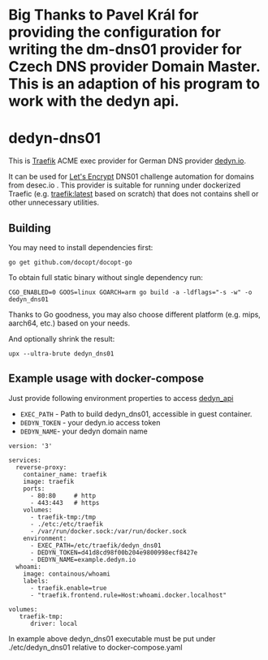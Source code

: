 # Big Thanks to Pavel Král for providing the configuration for writing the dm-dns01 provider for Czech DNS provider Domain Master. This is an adaption of his program to work with the dedyn api.

# dedyn-dns01

This is [Traefik](https://traefik.io/) ACME exec provider for German DNS provider [dedyn.io](https://www.desec.io/).

It can be used for [Let's Encrypt](https://letsencrypt.org/) DNS01 challenge 
automation for domains from desec.io . This provider is suitable for running under
dockerized Traefic (e.g. [traefik:latest](https://hub.docker.com/_/traefik/) based on scratch) that does not
contains shell or other unnecessary utilities.

## Building

You may need to install dependencies first:

`go get github.com/docopt/docopt-go`

To obtain full static binary without single dependency run:

`CGO_ENABLED=0 GOOS=linux GOARCH=arm go build -a -ldflags="-s -w" -o dedyn_dns01`

Thanks to Go goodness, you may also choose different platform (e.g. mips, aarch64, etc.) based on your needs.

And optionally shrink the result:

`upx --ultra-brute dedyn_dns01`

## Example usage with docker-compose

Just provide following environment properties to access [dedyn_api](https://desec.io/api/v1/) 

* `EXEC_PATH` - Path to build dedyn_dns01, accessible in guest container. 
* `DEDYN_TOKEN` - your dedyn.io access token 
* `DEDYN_NAME`- your dedyn domain name


```
version: '3'

services:
  reverse-proxy:
    container_name: traefik
    image: traefik
    ports:
      - 80:80     # http
      - 443:443   # https      
    volumes:
      - traefik-tmp:/tmp
      - ./etc:/etc/traefik
      - /var/run/docker.sock:/var/run/docker.sock
    environment:
      - EXEC_PATH=/etc/traefik/dedyn_dns01
      - DEDYN_TOKEN=d41d8cd98f00b204e9800998ecf8427e
      - DEDYN_NAME=example.dedyn.io
  whoami:
    image: containous/whoami 
    labels:
      - traefik.enable=true
      - "traefik.frontend.rule=Host:whoami.docker.localhost"

volumes:
   traefik-tmp:
      driver: local

```

In example above dedyn_dns01 executable must be put under ./etc/dedyn_dns01 relative to docker-compose.yaml
